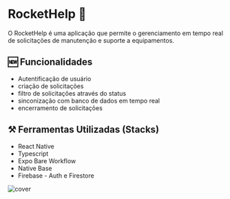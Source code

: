 # RocketHelp 📱
<p>O RocketHelp é uma aplicação que permite o gerenciamento em tempo real de solicitações de manutenção e suporte a equipamentos.</p> 

## 🆕 Funcionalidades
<ul>
<li>Autentificação de usuário</li>
<li>criação de solicitações</li>
<li>filtro de solicitações através do status</li>
<li>sinconização com banco de dados em tempo real</li>
<li>encerramento de solicitações</li>
</ul>

## ⚒️ Ferramentas Utilizadas (Stacks)
 <ul>
  <li>React Native</li>
  <li>Typescript</li>
  <li>Expo Bare Workflow</li>
  <li>Native Base</li>
  <li>Firebase - Auth e Firestore</li>
</ul>

![cover](.github/cover.gif?style=flat)


